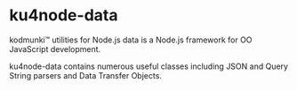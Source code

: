 ku4node-data
==============

kodmunki™ utilities for Node.js data is a Node.js framework for OO JavaScript development.

ku4node-data contains numerous useful classes including JSON and Query String parsers and
Data Transfer Objects.

